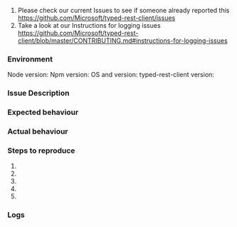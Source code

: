 1. Please check our current Issues to see if someone already reported this https://github.com/Microsoft/typed-rest-client/issues
2. Take a look at our Instructions for logging issues https://github.com/Microsoft/typed-rest-client/blob/master/CONTRIBUTING.md#instructions-for-logging-issues

### Environment
Node version: 
Npm version: 
OS and version: 
typed-rest-client version: 

### Issue Description
<!--- Please provide a short description of the issue -->

### Expected behaviour
<!--- Tell us what should happen -->

### Actual behaviour
<!--- Tell us what happens instead -->

### Steps to reproduce
1. 
2. 
3. 
4. 
5. 

### Logs
<!-- Any logs you have/stack traces/etc. -->